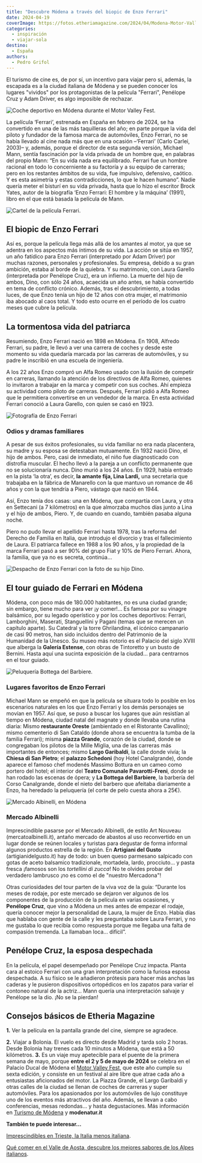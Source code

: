 ```yaml
---
title: "Descubre Módena a través del biopic de Enzo Ferrari"
date: 2024-04-19
coverImage: https://fotos.etheriamagazine.com/2024/04/Modena-Motor-Valley-Fest.jpg
categories: 
  - inspiración
  - viajar-sola
destino: 
  - España
authors: 
  - Pedro Grifol
---
```


El turismo de cine es, de por sí, un incentivo para viajar pero si, además, la escapada 
es a la ciudad italiana de Módena y se pueden conocer los lugares "vividos" por los 
protagonistas de la película "Ferrari", Penélope Cruz y Adam Driver, es algo imposible 
de rechazar. 

![Coche deportivo en Módena durante el Motor Valley Fest.](https://fotos.etheriamagazine.com/2024/04/Modena-Motor-Valley-Fest.jpg "Módena durante el Motor Valley Fest. © Pedro Grifol")

La película ‘Ferrari’, estrenada en España en febrero de 2024, se ha convertido en una 
de las más taquilleras del año; en parte porque la vida del piloto y fundador de la 
famosa marca de automóviles, Enzo Ferrari, no se había llevado al cine nada más que en 
una ocasión –‘Ferrari’ (Carlo Carlei, 2003)– y, además, porque el director de esta 
segunda versión, Michael Mann, sentía fascinación por la vida privada de un hombre que, 
en palabras del propio Mann: “En su vida nada era equilibrado. Ferrari fue un hombre 
racional en todo lo concerniente a su factoría y a su equipo de carreras; pero en los 
restantes ámbitos de su vida, fue impulsivo, defensivo, caótico. Y es esta asimetría y 
estas contradicciones, lo que le hacen humano”. Nadie quería meter el bisturí en su vida 
privada, hasta que lo hizo el escritor Brock Yates, autor de la biografía ‘Enzo Ferrari: 
El hombre y la máquina’ (1991), libro en el que está basada la película de Mann. 

![Cartel de la película Ferrari.](https://fotos.etheriamagazine.com/2024/04/Cartel-Pelicula-ferrari.jpg "Cartel de la película Ferrari, dirigida por Michael Mann y protagonizada, entre otros, por Penélope Cruz.")

## El biopic de Enzo Ferrari

Así es, porque la película llega más allá de los amantes al motor, ya que se adentra en 
los aspectos más íntimos de su vida. La acción se sitúa en 1957, un año fatídico para 
Enzo Ferrari (interpretado por Adam Driver) por muchas razones, personales y 
profesionales. Su empresa, debido a su gran ambición, estaba al borde de la quiebra. Y 
su matrimonio, con Laura Garello (interpretada por Penélope Cruz), era un infierno. La 
muerte del hijo de ambos, Dino, con sólo 24 años, acaecida un año antes, se había 
convertido en tema de conflicto crónico. Además, tras el descubrimiento, a todas luces, 
de que Enzo tenía un hijo de 12 años con otra mujer, el matrimonio iba abocado al caos 
total. Y todo esto ocurre en el período de los cuatro meses que cubre la película. 

## La tormentosa vida del patriarca

Resumiendo, Enzo Ferrari nació en 1898 en Módena. En 1908, Alfredo Ferrari, su padre, le 
llevó a ver una carrera de coches y desde este momento su vida quedaría marcada por las 
carreras de automóviles, y su padre le inscribió en una escuela de ingeniería. 

A los 22 años Enzo compró un Alfa Romeo usado con la ilusión de competir en carreras, 
llamando la atención de los directivos de Alfa Romeo, quienes lo invitaron a trabajar en 
la marca y competir con sus coches. Ahí empieza su actividad como piloto de carreras. 
Después, Ferrari pidió a Alfa Romeo que le permitiera convertirse en un vendedor de la 
marca. En esta actividad Ferrari conoció a Laura Garello, con quien se casó en 1923. 

![Fotografía de Enzo Ferrari](https://fotos.etheriamagazine.com/2024/04/modena-foto-Enzo-Ferrari.jpg "Enzo Ferrari. © Pedro Grifol")

### Odios y dramas familiares

A pesar de sus éxitos profesionales, su vida familiar no era nada placentera, su madre y 
su esposa se detestaban mutuamente. En 1932 nació Dino, el hijo de ambos. Pero, casi de 
inmediato, el niño fue diagnosticado con distrofia muscular. El hecho llevó a la pareja 
a un conflicto permanente que no se solucionaría nunca. Dino murió a los 24 años. En 
1929, había entrado en la pista ‘la otra’, es decir, **la amante fija, Lina Lardi,** una 
secretaria que trabajaba en la fábrica de Manarello con la que mantuvo un romance de 46 
años y con la que tendría a Piero, vástago que nació en 1944. 

Así, Enzo tenía dos casas: una en Módena, que compartía con Laura, y otra en Settecani 
(a 7 kilómetros) en la que almorzaba muchos días junto a Lina y el hijo de ambos, Piero. 
Y, de cuando en cuando, también pasaba alguna noche. 

Piero no pudo llevar el apellido Ferrari hasta 1978, tras la reforma del Derecho de 
Familia en Italia, que introdujo el divorcio y tras el fallecimiento de Laura. El 
patriarca fallece en 1988 a los 90 años, y la propiedad de la marca Ferrari pasó a ser 
90% del grupo Fiat y 10% de Piero Ferrari. Ahora, la familia, que ya no es secreta, 
continúa… 

![Despacho de Enzo Ferrari con la foto de su hijo Dino.](https://fotos.etheriamagazine.com/2024/04/modena-Despacho-Enzo-Ferrari.jpg "Despacho de Enzo Ferrari con la foto de su hijo Dino. © Pedro Grifol.")

## El tour guiado de Ferrari en Módena

Módena, con poco más de 180.000 habitantes, no es una ciudad grande; sin embargo, tiene 
mucho para ver ¡y comer!… Es famosa por su vinagre balsámico, por su legado operístico y 
por los coches deportivos: Ferrari, Lamborghini, Maserati, Stanguellini y Pagani (temas 
que se merecen un capítulo aparte). Su Catedral y la torre Ghrilandina, el icónico 
campanario de casi 90 metros, han sido incluidos dentro del Patrimonio de la Humanidad 
de la Unesco. Su museo más notorio es el Palacio del siglo XVIII que alberga la 
**Galería Estense**, con obras de Tintoretto y un busto de Bernini. Hasta aquí una 
sucinta exposición de la ciudad… para centrarnos en el tour guiado. 

![Peluquería Bottega del Barbiere.](https://fotos.etheriamagazine.com/2024/04/Modena-Peluqueria-Bottega-Barbiere.jpg "Peluquería Bottega del Barbiere. © Pedro Grifol")

### Lugares favoritos de Enzo Ferrari

Michael Mann se empeñó en que la película se situara todo lo posible en los escenarios 
naturales en los que Enzo Ferrari y los demás personajes se movían en 1957. Así que, se 
puso a buscar los lugares que aún resistían al tiempo en Módena, ciudad natal del 
magnate y donde llevaba una rutina diaria: Mismo **restaurante Oreste** (ambientado en 
el Ristorante Cavallino); mismo cementerio di San Cataldo (donde ahora se encuentra la 
tumba de la familia Ferrari); misma **piazza Grande**, corazón de la ciudad, donde se 
congregaban los pilotos de la Mille Miglia, una de las carreras más importantes de 
entonces; mismo **Largo Garibaldi**, la calle donde vivía; la **Chiesa di San Pietro**; 
el **palazzo Schedoni** (hoy Hotel Canalgrande), donde aparece el famoso chef modenés 
Massimo Bottura en un cameo como portero del hotel; el interior del **Teatro Comunale 
Pavarotti-Freni**, donde se han rodado las escenas de ópera; y **La Bottega del 
Barbiere**, la barbería del Corso Canalgrande, donde el nieto del barbero que afeitaba 
diariamente a Enzo, ha heredado la peluquería (el corte de pelo cuesta ahora a 25€). 

![Mercado Albinelli, en Módena](https://fotos.etheriamagazine.com/2024/04/Modena-Mercado-Albinelli.jpg "Mercado Albinelli. © Pedro Grifol")

### Mercado Albinelli

Imprescindible pasarse por el Mercado Albinelli, de estilo Art Nouveau 
(mercatoalbinelli.it), antaño mercado de abastos al uso reconvertido en un lugar donde 
se reúnen locales y turistas para degustar de forma informal algunos productos estrella 
de la región. En **Artigiani del Gusto** (artigianidelgusto.it) hay de todo: un buen 
queso parmesano salpicado con gotas de aceto balsamico tradizionale, mortadela, lardo, 
procciuto… y pasta fresca ¡famosos son los _tortellini di zucca_! No te olvides probar 
del verdadero lambrusco ¡no es como el de "nuestro Mercadona"! 

Otras curiosidades del tour parten de la viva voz de la guía: “Durante los meses de 
rodaje, por este mercado se dejaron ver algunos de los componentes de la producción de 
la película en varias ocasiones, y **Penélope Cruz**, que vino a Módena un mes antes de 
empezar el rodaje, quería conocer mejor la personalidad de Laura, la mujer de Enzo. 
Había días que hablaba con gente de la calle y les preguntaba sobre Laura Ferrari, y no 
me gustaba lo que recibía como respuesta porque me llegaba una falta de compasión 
tremenda. La llamaban loca… difícil”. 

## Penélope Cruz, la esposa despechada

En la película, el papel desempeñado por Penélope Cruz impacta. Planta cara al estoico 
Ferrari con una gran interpretación como la furiosa esposa despechada. A su físico se le 
añadieron prótesis para hacer más anchas las caderas y le pusieron dispositivos 
ortopédicos en los zapatos para variar el contoneo natural de la actriz… Mann quería una 
interpretación salvaje y Penélope se la dio. ¡No se la pierdan! 

## Consejos básicos de Etheria Magazine

**1\.** Ver la película en la pantalla grande del cine, siempre se agradece. 

**2.** Viajar a Bolonia. El vuelo es directo desde Madrid y tarda solo 2 horas. Desde 
Bolonia hay trenes cada 10 minutos a Módena, que está a 50 kilómetros. **3\.** Es un 
viaje muy apetecible para el puente de la primera semana de mayo, porque **entre el 2 y 
5 de mayo de 2024** se celebra en el Palacio Ducal de Módena el [Motor Valley 
Fest](http://www.motorvalley.it/motorvalleyfest), que este año cumple su sexta edición, 
y consiste en un festival al aire libre que atrae cada año a entusiastas aficionados del 
motor. La Piazza Grande, el Largo Garibaldi y otras calles de la ciudad se llenan de 
coches de carreras y super automóviles. Para los apasionados por los automóviles de lujo 
constituye uno de los eventos más atractivos del año. Además, se llevan a cabo 
conferencias, mesas redondas… y hasta degustaciones. Más información en [Turismo de 
Módena](http://www.visitmodena.it/es/) y **modenatur.it** 

**También te puede interesar...** 

[Imprescindibles en Trieste, la Italia menos 
italiana](https://etheriamagazine.com/2024/02/17/que-ver-en-trieste/). 

[Qué comer en el Valle de Aosta, descubre los mejores sabores de los Alpes 
italianos](https://etheriamagazine.com/2023/11/08/que-comer-valle-de-aosta-italia/).
